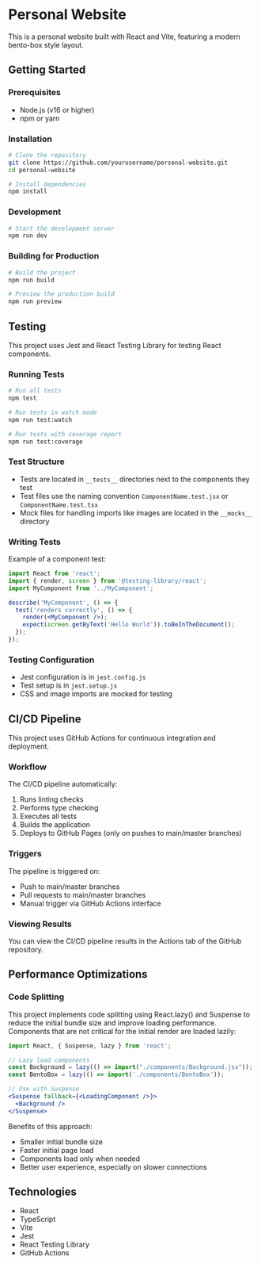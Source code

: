 # Personal Website

This is a personal website built with React and Vite, featuring a modern bento-box style layout.

## Getting Started

### Prerequisites

- Node.js (v16 or higher)
- npm or yarn

### Installation

```bash
# Clone the repository
git clone https://github.com/yourusername/personal-website.git
cd personal-website

# Install dependencies
npm install
```

### Development

```bash
# Start the development server
npm run dev
```

### Building for Production

```bash
# Build the project
npm run build

# Preview the production build
npm run preview
```

## Testing

This project uses Jest and React Testing Library for testing React components.

### Running Tests

```bash
# Run all tests
npm test

# Run tests in watch mode
npm run test:watch

# Run tests with coverage report
npm run test:coverage
```

### Test Structure

- Tests are located in `__tests__` directories next to the components they test
- Test files use the naming convention `ComponentName.test.jsx` or `ComponentName.test.tsx`
- Mock files for handling imports like images are located in the `__mocks__` directory

### Writing Tests

Example of a component test:

```jsx
import React from 'react';
import { render, screen } from '@testing-library/react';
import MyComponent from '../MyComponent';

describe('MyComponent', () => {
  test('renders correctly', () => {
    render(<MyComponent />);
    expect(screen.getByText('Hello World')).toBeInTheDocument();
  });
});
```

### Testing Configuration

- Jest configuration is in `jest.config.js`
- Test setup is in `jest.setup.js`
- CSS and image imports are mocked for testing

## CI/CD Pipeline

This project uses GitHub Actions for continuous integration and deployment.

### Workflow

The CI/CD pipeline automatically:
1. Runs linting checks
2. Performs type checking
3. Executes all tests
4. Builds the application
5. Deploys to GitHub Pages (only on pushes to main/master branches)

### Triggers

The pipeline is triggered on:
- Push to main/master branches
- Pull requests to main/master branches
- Manual trigger via GitHub Actions interface

### Viewing Results

You can view the CI/CD pipeline results in the Actions tab of the GitHub repository.

## Performance Optimizations

### Code Splitting

This project implements code splitting using React.lazy() and Suspense to reduce the initial bundle size and improve loading performance. Components that are not critical for the initial render are loaded lazily:

```jsx
import React, { Suspense, lazy } from 'react';

// Lazy load components
const Background = lazy(() => import("./components/Background.jsx"));
const BentoBox = lazy(() => import('./components/BentoBox'));

// Use with Suspense
<Suspense fallback={<LoadingComponent />}>
  <Background />
</Suspense>
```

Benefits of this approach:
- Smaller initial bundle size
- Faster initial page load
- Components load only when needed
- Better user experience, especially on slower connections

## Technologies

- React
- TypeScript
- Vite
- Jest
- React Testing Library
- GitHub Actions
